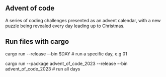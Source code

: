 ## Advent of code
A series of coding challenges presented as an advent calendar, with a new puzzle being revealed every day leading up to Christmas.


## Run files with cargo
cargo run --release --bin $DAY                                                # run a specific day, e.g 01

cargo run --package advent_of_code_2023 --release --bin advent_of_code_2023   # run all days



